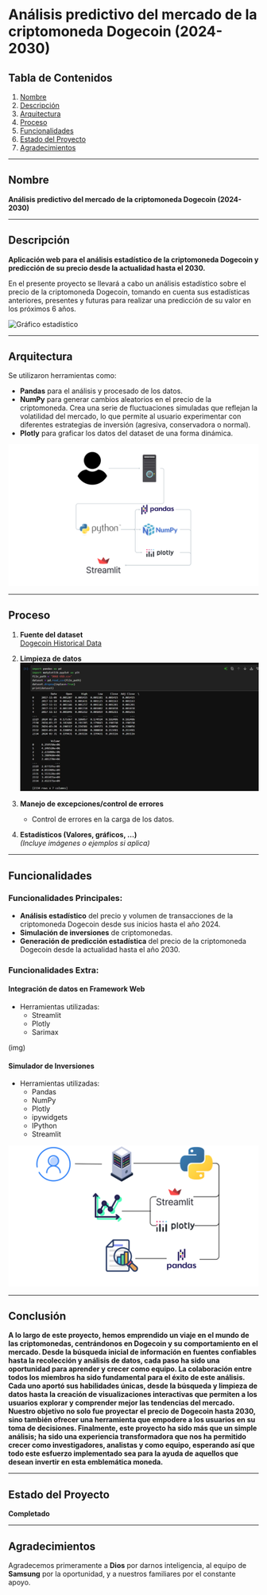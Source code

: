 # Análisis predictivo del mercado de la criptomoneda Dogecoin (2024-2030)

## Tabla de Contenidos
1. [Nombre](#nombre)
2. [Descripción](#descripción)
3. [Arquitectura](#arquitectura)
4. [Proceso](#proceso)
5. [Funcionalidades](#funcionalidades)
6. [Estado del Proyecto](#estado-del-proyecto)
7. [Agradecimientos](#agradecimientos)

---

## Nombre
**Análisis predictivo del mercado de la criptomoneda Dogecoin (2024-2030)**

---

## Descripción
**Aplicación web para el análisis estadístico de la criptomoneda Dogecoin y predicción de su precio desde la actualidad hasta el 2030.**

En el presente proyecto se llevará a cabo un análisis estadístico sobre el precio de la criptomoneda Dogecoin, tomando en cuenta sus estadísticas anteriores, presentes y futuras para realizar una predicción de su valor en los próximos 6 años.

![Gráfico estadístico](README/page.gif)

---

## Arquitectura
Se utilizaron herramientas como:  
- **Pandas** para el análisis y procesado de los datos.  
- **NumPy** para generar cambios aleatorios en el precio de la criptomoneda. Crea una serie de fluctuaciones simuladas que reflejan la volatilidad del mercado, lo que permite al usuario experimentar con diferentes estrategias de inversión (agresiva, conservadora o normal).  
- **Plotly** para graficar los datos del dataset de una forma dinámica.

![Gráfico estadístico](README/arquitectura.png)

---

## Proceso
1. **Fuente del dataset**  
   [Dogecoin Historical Data](https://www.kaggle.com/datasets/dhruvildave/dogecoin-historical-data)

2. **Limpieza de datos**  
   ![Gráfico estadístico](README/limpieza_1.jpg)  

3. **Manejo de excepciones/control de errores**  
   - Control de errores en la carga de los datos.

4. **Estadísticos (Valores, gráficos, …)**  
   *(Incluye imágenes o ejemplos si aplica)*

---

## Funcionalidades
### Funcionalidades Principales:
- **Análisis estadístico** del precio y volumen de transacciones de la criptomoneda Dogecoin desde sus inicios hasta el año 2024.  
- **Simulación de inversiones** de criptomonedas.  
- **Generación de predicción estadística** del precio de la criptomoneda Dogecoin desde la actualidad hasta el año 2030.  

### Funcionalidades Extra:
#### Integración de datos en Framework Web
- Herramientas utilizadas:  
  - Streamlit  
  - Plotly  
  - Sarimax  

(img)

#### Simulador de Inversiones
- Herramientas utilizadas:  
  - Pandas  
  - NumPy  
  - Plotly  
  - ipywidgets  
  - IPython  
  - Streamlit  

![Arquitectura Simulador](README/Arquitectura_Simulador.png)

---

## Conclusión
**A lo largo de este proyecto, hemos emprendido un viaje en el mundo de las criptomonedas, centrándonos en Dogecoin y su comportamiento en el mercado. Desde la búsqueda inicial de información en fuentes confiables hasta la recolección y análisis de datos, cada paso ha sido una oportunidad para aprender y crecer como equipo. La colaboración entre todos los miembros ha sido fundamental para el éxito de este análisis. Cada uno aportó sus habilidades únicas, desde la búsqueda y limpieza de datos hasta la creación de visualizaciones interactivas que permiten a los usuarios explorar y comprender mejor las tendencias del mercado. Nuestro objetivo no solo fue proyectar el precio de Dogecoin hasta 2030, sino también ofrecer una herramienta que empodere a los usuarios en su toma de decisiones. Finalmente, este proyecto ha sido más que un simple análisis; ha sido una experiencia transformadora que nos ha permitido crecer como investigadores, analistas y como equipo, esperando así que todo este esfuerzo implementado sea para la ayuda de aquellos que desean invertir en esta emblemática moneda.**

---

## Estado del Proyecto
**Completado**

---

## Agradecimientos
Agradecemos primeramente a **Dios** por darnos inteligencia, al equipo de **Samsung** por la oportunidad, y a nuestros familiares por el constante apoyo.
